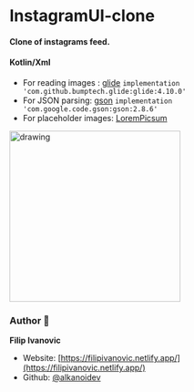 # InstagramUI-clone
#### Clone of instagrams feed.
#### Kotlin/Xml 
- For reading images : [glide](https://github.com/bumptech/glide)  ```implementation 'com.github.bumptech.glide:glide:4.10.0'```
- For JSON parsing: [gson](https://github.com/google/gson)  ```implementation 'com.google.code.gson:gson:2.8.6'```
- For placeholder images: [LoremPicsum](https://picsum.photos/)  
<img src="https://github.com/alkanoidev/InstagramUI-clone/blob/main/device-2021-09-14-184136.png" alt="drawing" width="300"/>  

### Author 👋

 **Filip Ivanovic**

* Website: [https://filipivanovic.netlify.app/](https://filipivanovic.netlify.app/)
* Github: [@alkanoidev](https://github.com/alkanoidev)
